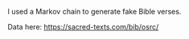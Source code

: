 I used a Markov chain to generate fake Bible verses. 

Data here: https://sacred-texts.com/bib/osrc/
